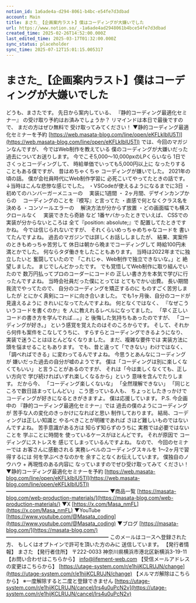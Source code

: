 ```yaml
---
notion_id: 1a6ade4a-d294-8061-b4bc-e54fe7d3dbad
account: Main
title: まさた_【企画案内ラスト】僕はコーディングが大嫌いでした
url: https://www.notion.so/_-1a6ade4ad2948061b4bce54fe7d3dbad
created_time: 2025-02-26T14:52:00.000Z
last_edited_time: 2025-03-17T01:32:00.000Z
sync_status: placeholder
sync_time: 2025-07-12T15:01:15.005317
---
```

# まさた_【企画案内ラスト】僕はコーディングが大嫌いでした

どうも、まさたです。
先日から案内している、
『静的コーディング最適化セミナー』
の受け取り予約はお済みでしょうか？
リマインドは本日で最後ですので、
まだの方はぜひ無料で
受け取ってみてください！
▼静的コーディング最適化セミナーを予約
[https://web.masata-blog.com/line/open/eKFLkIblU5Tl](https://web.masata-blog.com/line/open/eKFLkIblU5Tl)
では、今回のマガジンなんですが、
今ではWeb制作を教えている
僕のコーディングが大嫌いだった
過去についてお送りします。
今でこそ5,000〜10,000pxのLPくらいなら
1日でさくっとコーディングして、
時給単価でいっても5,000円以上に
なったりすることもある僕ですが、
昔はめちゃくちゃ
コーディングが嫌いでした。
2021年の頃の話。
僕が会社員時代にWeb制作学習に
必死こいてやってたときの話です。
↓当時はこんな悲惨な感じでした。
・VSCodeが使えるようになるまでに3日
・初めてのハンバーガーメニューの
　実装に1週間
・ 2ヶ月間、デザインカンプからの
　コーディングのことを『模写』と言ってた
・直感で何となくクラス名を決める
・コンソールエラーの
　解決方法が分からず放置
・どの画面幅でも横スクロールなく
　実装できたら奇跡
など
1番ヤバかったときでいえば、
CSSでの実装が分からないところは
全て『position: absolute;』で
配置してたときですかね。
今では信じられないですが、
それくらいめっちゃめちゃなコードを
書いてたんですよね。
過去のマガジンでは詳しくお話ししましたが、
結果、実案件のときもめっちゃ苦労して
休日は朝から晩までコーディングして
時給100円未満とかでした。
何ならタダ働きをしたこともあります。
当時は2022年までに独立したいと
奮闘していたので
「これじゃ、Web制作で独立できないな。」と
絶望しました。
まじでしんどかったです。
でも覚悟してWeb制作に取り組んでいたので
数万円払ってプロのコーダーにコードの
正しい書き方を本気で学びに行ったんですよね。
当時会社員だった僕にとっては
とてもでかい出費。
長い期間我流でやってたので、
自分のコーディングを矯正するのに
ものすごく苦労しましたが
とにかく真剣にコードに向き合いました。
でも1ヶ月後、自分のコードが見違えるように
きれいになってたんですよね。
何となくではなく、
『なぜこういうコードを書くのか』を
人に教えれるレベルになってました。
「早く正しいコードの書き方を学んでれば…。」と
後悔した気持ちもあったのですが、
「コーディングが好き。」
という感覚を覚えたのはそのころからです。
そして、それから何件も案件をこなしてうちに、
すらすらとコーディングできるようになり、
実装で迷うことはほとんどなくなりました。
まだ、複雑な要件では
実装方法に頭を悩ませることもあります。
でも、昔と違って「できない」わけではなく、
「調べればできる」に変わってるんですよね。
今思うとあんなにコーディングが
嫌いだった過去の自分が嘘のようです。
僕は「コーディングは別に楽しくなくてもいい」
と言うことがあるのですが、
それは「今は楽しくなくても、正しい方向で
学び続ければいずれ楽しくなるから」という
意味を含んでたりします。
だから今、
「コーディング楽しくないな」
「全然理解できない」
「同じところで数日詰まってしんどい」
こう思っている人も、
ちょっとしたきっかけで
コーディングが好きになるときがきますよ。
僕は応援しています。
P.S.
今企画中の
『静的コーディング最適化セミナー』では
過去の僕のようにコーディングが
苦手な人の変化のきっかけになればと思い
制作しております。
結局、コーディングは正しい知識と
やるべきことが明確であれば
さほど難しいものではないんですよね。
苦手意識がある方は
知らず知らずのうちに
実務では必要ではないことを
学ぶことに時間を
使っているケースがほとんどです。
それが原因で
コーディングにストレスを
感じてしまっているんですよね。
なので、
今回のセミナーでは
お客さんに感動される
実務レベルのコーディングスキルを
1〜2ヶ月で習得するには
何を学ぶべきなのかを
余すことなくお伝えしています。
僕独自のノウハウ + 再現性のある内容に
なっていますのでぜひ受け取ってみて
ください！
▼静的コーディング最適化セミナーを予約
[https://web.masata-blog.com/line/open/eKFLkIblU5Tl](https://web.masata-blog.com/line/open/eKFLkIblU5Tl)
━━━━━━━━━━━━━━━━━━━━
▼商品一覧
[https://masata-blog.com/web-production-materials/](https://masata-blog.com/web-production-materials/)
▼X
[https://x.com/Masa_nmFL](https://x.com/Masa_nmFL)
▼YouTube
[https://www.youtube.com/@Masata_coding](https://www.youtube.com/@Masata_coding)
▼ブログ
[https://masata-blog.com/](https://masata-blog.com/)
━━━━━━━━━━━━━━━━━━━━
このメールはコースへ登録された方、
もしくはオプトインで許可を頂いた方のみに
送信しています。
【発行者情報】
まさた
【発行者住所】
〒222-0033
神奈川県横浜市港北区新横浜3-19-11
【お問い合わせはこちらから】
[info@lifement-web.com](mailto:info@lifement-web.com)
【受信メールアドレスの変更はこちらから】
[https://utage-system.com/r/e1hijKCLRUJN/change](https://utage-system.com/r/e1hijKCLRUJN/change)
【メルマガ解除はこちらから】
※一度解除すると二度と登録できません
[https://utage-system.com/r/e1hijKCLRUJN/cancel/Irs4u0uPcN2v](https://utage-system.com/r/e1hijKCLRUJN/cancel/Irs4u0uPcN2v)
